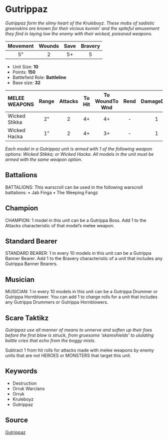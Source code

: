 # Gutrippaz

_Gutrippaz form the slimy heart of the Kruleboyz. These mobs of sadistic greenskins are known for their vicious kunnin’ and the spiteful amusement they find in laying low the enemy with their wicked, poisoned weapons._


| Movement | Wounds | Save | Bravery |
|:--------:|:------:|:----:|:-------:|
| 5" | 2 | 5+ | 5 |

* Unit Size: **10**
* Points: **150**
* Battlefield Role: **Battleline**
* Base size: **32**

| MELEE WEAPONS | Range | Attacks | To Hit | To WoundTo Wnd | Rend | DamageDmg |
|:---|:--:|:--:|:--:|:--:|:--:|:--:|
| Wicked Stikka | 2" | 2 | 4+ | 4+ | - | 1 |
| Wicked Hacka | 1" | 2 | 4+ | 3+ | - | 1 |


_Each model in a Gutrippaz unit is armed with 1 of the following weapon options: Wicked Stikka; or Wicked Hacka. All models in the unit must be armed with the same weapon option._

## Battalions

BATTALIONS: This warscroll can be used in the following warscroll battalions: • Jab Finga • The Weeping Fangz

## Champion

CHAMPION: 1 model in this unit can be a Gutrippa Boss. Add 1 to the Attacks characteristic of that model’s melee weapon.

## Standard Bearer

STANDARD BEARER: 1 in every 10 models in this unit can be a Gutrippa Banner Bearer. Add 1 to the Bravery characteristic of a unit that includes any Gutrippa Banner Bearers.

## Musician

MUSICIAN: 1 in every 10 models in this unit can be a Gutrippa Drummer or Gutrippa Hornblower. You can add 1 to charge rolls for a unit that includes any Gutrippa Drummers or Gutrippa Hornblowers.

## Scare Taktikz

_Gutrippaz use all manner of means to unnerve and soften up their foes before the first blow is struck, from gruesome ‘skareshields’ to ululating battle cries that echo from the boggy mists._

Subtract 1 from hit rolls for attacks made with melee weapons by enemy units that are not HEROES or MONSTERS that target this unit.

## Keywords

* Destruction
* Orruk Warclans
* Orruk
* Kruleboyz
* Gutrippaz


## Source

[Gutrippaz](https://wahapedia.ru/aos3/factions/orruk-warclans/Gutrippaz)
